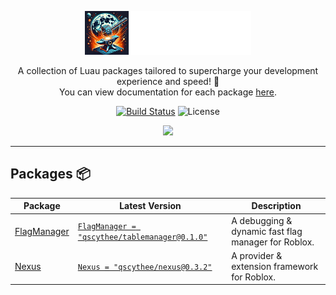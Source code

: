 <p align="center">
	<picture>
		<source media="(prefers-color-scheme: dark)" srcset="/gh-assets/logo-white.svg"></source>
		<source media="(prefers-color-scheme: light)" srcset="/gh-assets/logo-black.svg"></source>
		<img alt="ModuleForge" src="/gh-assets/logo-white.svg" height="70"></img>
	</picture>
</p>

<p align="center">
	A collection of Luau packages tailored to supercharge your development experience and speed! 🚀
	<br>You can view documentation for each package <a href="https://qscythee.github.io/ModuleForge">here</a>.</br>
</p>

<p align="center">
	<a href="https://github.com/qscythee/ModuleForge/actions"><img src="https://img.shields.io/github/actions/workflow/status/qscythee/ModuleForge/ci.yaml?branch=main" alt="Build Status"></img></a>
	<img title="MIT licensed" alt="License" src="https://img.shields.io/github/license/qscythee/ModuleForge"></img>
</p>

<p align="center">
	<a href="https://x.com/qscythee"><img src="https://img.shields.io/badge/X-000000?style=for-the-badge&logo=x&logoColor=white" /></a>
</p>

---

## Packages 📦

| Package | Latest Version | Description |
|---------|----------------|-------------|
| [FlagManager](https://qscythee.github.io/ModuleForge/api/FlagManager) | [`FlagManager = "qscythee/tablemanager@0.1.0"`](https://wally.run/package/qscythee/tablemanager?version=0.1.0) | A debugging & dynamic fast flag manager for Roblox. |
| [Nexus](https://qscythee.github.io/ModuleForge/api/Nexus) | [`Nexus = "qscythee/nexus@0.3.2"`](https://wally.run/package/qscythee/nexus?version=0.3.2) | A provider & extension framework for Roblox. |
